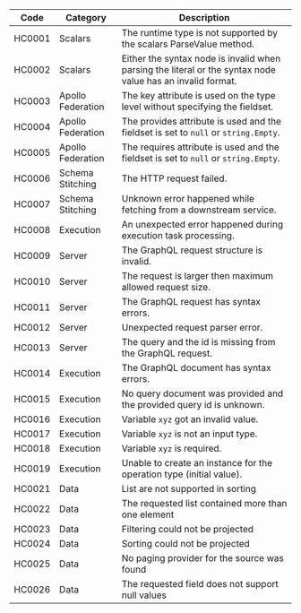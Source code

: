 | Code   | Category          | Description                                                                                                |
| ------ | ----------------- | ---------------------------------------------------------------------------------------------------------- |
| HC0001 | Scalars           | The runtime type is not supported by the scalars ParseValue method.                                        |
| HC0002 | Scalars           | Either the syntax node is invalid when parsing the literal or the syntax node value has an invalid format. |
| HC0003 | Apollo Federation | The key attribute is used on the type level without specifying the fieldset.                               |
| HC0004 | Apollo Federation | The provides attribute is used and the fieldset is set to `null` or `string.Empty`.                        |
| HC0005 | Apollo Federation | The requires attribute is used and the fieldset is set to `null` or `string.Empty`.                        |
| HC0006 | Schema Stitching  | The HTTP request failed.                                                                                   |
| HC0007 | Schema Stitching  | Unknown error happened while fetching from a downstream service.                                           |
| HC0008 | Execution         | An unexpected error happened during execution task processing.                                             |
| HC0009 | Server            | The GraphQL request structure is invalid.                                                                  |
| HC0010 | Server            | The request is larger then maximum allowed request size.                                                   |
| HC0011 | Server            | The GraphQL request has syntax errors.                                                                     |
| HC0012 | Server            | Unexpected request parser error.                                                                           |
| HC0013 | Server            | The query and the id is missing from the GraphQL request.                                                  |
| HC0014 | Execution         | The GraphQL document has syntax errors.                                                                    |
| HC0015 | Execution         | No query document was provided and the provided query id is unknown.                                       |
| HC0016 | Execution         | Variable `xyz` got an invalid value.                                                                       |
| HC0017 | Execution         | Variable `xyz` is not an input type.                                                                       |
| HC0018 | Execution         | Variable `xyz` is required.                                                                                |
| HC0019 | Execution         | Unable to create an instance for the operation type (initial value).                                       |
| HC0021 | Data              | List are not supported in sorting                                                                          |
| HC0022 | Data              | The requested list contained more than one element                                                         |
| HC0023 | Data              | Filtering could not be projected                                                                           |
| HC0024 | Data              | Sorting could not be projected                                                                             |
| HC0025 | Data              | No paging provider for the source was found                                                                |
| HC0026 | Data              | The requested field does not support null values                                                           |

